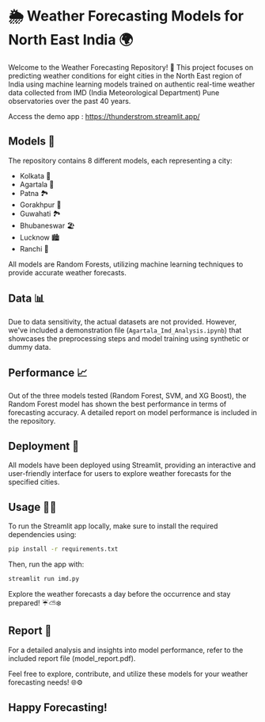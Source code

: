 # 🌦️ Weather Forecasting Models for North East India 🌍

Welcome to the Weather Forecasting Repository! 🚀 This project focuses on predicting weather conditions for eight cities in the North East region of India using machine learning models trained on authentic real-time weather data collected from IMD (India Meteorological Department) Pune observatories over the past 40 years.

Access the demo app : https://thunderstrom.streamlit.app/

## Models 🤖

The repository contains 8 different models, each representing a city:
- Kolkata 🌆
- Agartala 🌲
- Patna 🏞️
- Gorakhpur 🏰
- Guwahati 🏞️
- Bhubaneswar 🏖️
- Lucknow 🏙️
- Ranchi 🌳


All models are Random Forests, utilizing machine learning techniques to provide accurate weather forecasts.

## Data 📊

Due to data sensitivity, the actual datasets are not provided. However, we've included a demonstration file (`Agartala_Imd_Analysis.ipynb`) that showcases the preprocessing steps and model training using synthetic or dummy data.

## Performance 📈

Out of the three models tested (Random Forest, SVM, and XG Boost), the Random Forest model has shown the best performance in terms of forecasting accuracy. A detailed report on model performance is included in the repository.

## Deployment 🚀

All models have been deployed using Streamlit, providing an interactive and user-friendly interface for users to explore weather forecasts for the specified cities.

## Usage 🧑‍💻

To run the Streamlit app locally, make sure to install the required dependencies using:

```bash
pip install -r requirements.txt
```

Then, run the app with:
```bash
streamlit run imd.py
```

Explore the weather forecasts a day before the occurrence and stay prepared! ☔⛅❄️

## Report 📄
For a detailed analysis and insights into model performance, refer to the included report file (model_report.pdf).

Feel free to explore, contribute, and utilize these models for your weather forecasting needs! 🌐⚙️

## Happy Forecasting!


